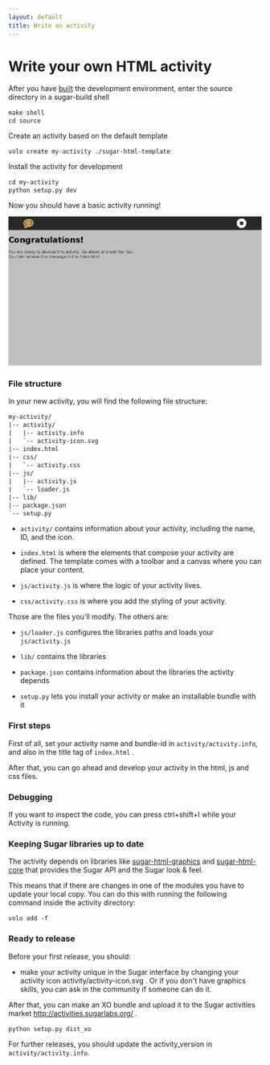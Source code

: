 ```yaml
---
layout: default
title: Write an activity
---
```


Write your own HTML activity
============================

After you have [built](build.html) the development environment, enter the
source directory in a sugar-build shell

    make shell
    cd source

Create an activity based on the default template

    volo create my-activity ./sugar-html-template

Install the activity for development

    cd my-activity
    python setup.py dev

Now you should have a basic activity running!

![Activity template](images/activity-template.png "Activity template")

### File structure

In your new activity, you will find the following file structure:

    my-activity/
    |-- activity/
    |   |-- activity.info
    |   `-- activity-icon.svg
    |-- index.html
    |-- css/
    |   `-- activity.css
    |-- js/
    |   |-- activity.js
    |   `-- loader.js
    |-- lib/
    |-- package.json
    `-- setup.py

* `activity/` contains information about your activity, including the
  name, ID, and the icon.

* `index.html` is where the elements that compose your activity are
  defined.  The template comes with a toolbar and a canvas where you
  can place your content.

* `js/activity.js` is where the logic of your activity lives.

* `css/activity.css` is where you add the styling of your activity.

Those are the files you'll modify.  The others are:

* `js/loader.js` configures the libraries paths and loads your
  `js/activity.js`

* `lib/` contains the libraries

* `package.json` contains information about the libraries the activity
  depends

* `setup.py` lets you install your activity or make an installable
  bundle with it

### First steps

First of all, set your activity name and bundle-id in
`activity/activity.info`, and also in the title tag of `index.html` .

After that, you can go ahead and develop your activity in the html, js
and css files.

### Debugging

If you want to inspect the code, you can press ctrl+shift+I while your
Activity is running.

### Keeping Sugar libraries up to date

The activity depends on libraries like
[sugar-html-graphics](http://github.com/sugarlabs/sugar-html-graphics)
and [sugar-html-core](http://github.com/sugarlabs/sugar-html-core)
that provides the Sugar API and the Sugar look & feel.

This means that if there are changes in one of the modules you have to update
your local copy. You can do this with running the following command inside the
activity directory:

    volo add -f

### Ready to release

Before your first release, you should:

* make your activity unique in the Sugar interface by changing your
  activity icon activity/activity-icon.svg .  Or if you don't have
  graphics skills, you can ask in the community if someone can do it.

After that, you can make an XO bundle and upload it to the Sugar
activities market <http://activities.sugarlabs.org/> .

    python setup.py dist_xo

For further releases, you should update the activity_version in
`activity/activity.info`.
